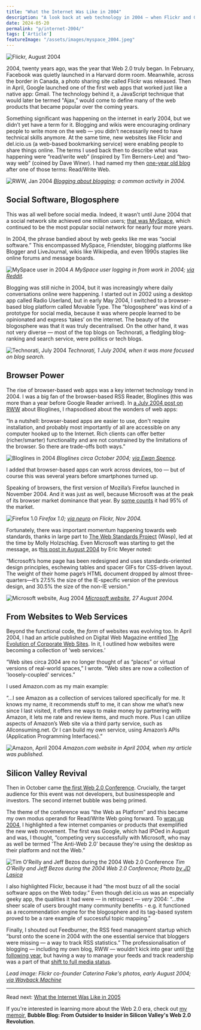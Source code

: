 ```yaml
---
title: "What the Internet Was Like in 2004"
description: "A look back at web technology in 2004 — when Flickr and Gmail launched, blogging plus RSS was the new social software, Google IPOed, and the first Web 2.0 Conference happened." 
date: 2024-05-20
permalink: "p/internet-2004/"
tags: ['Article']
featureImage: "/assets/images/myspace_2004.jpeg"
---
```


![Flickr, August 2004](/assets/images/flickr_aug04.jpg)

2004, twenty years ago, was the year that Web 2.0 truly began. In February, Facebook was quietly launched in a Harvard dorm room. Meanwhile, across the border in Canada, a photo sharing site called Flickr was released. Then in April, Google launched one of the first web apps that worked just like a native app: Gmail. The technology behind it, a JavaScript technique that would later be termed "Ajax,” would come to define many of the web products that became popular over the coming years.

Something significant was happening on the internet in early 2004, but we didn’t yet have a term for it. Blogging and wikis were encouraging ordinary people to write more on the web — you didn’t necessarily need to have technical skills anymore. At the same time, new websites like Flickr and del&#46;icio&#46;us (a web-based bookmarking service) were enabling people to share things online. The terms I used back then to describe what was happening were “read/write web” (inspired by Tim Berners-Lee) and “two-way web” (coined by Dave Winer). I had named my then [one-year old blog](/p/the-early-years-of-readwriteweb) after one of those terms: Read/Write Web. 

![RWW, Jan 2004](/assets/images/rww_6aug04.jpg "RWW, Aug 2004")
*[Blogging about blogging](https://web.archive.org/web/20040806034204/http://www.readwriteweb.com:80/index.php); a common activity in 2004.*

## Social Software, Blogosphere

This was all well before social media. Indeed, it wasn’t until June 2004 that a social network site achieved one million users; [that was MySpace](https://www.theatlantic.com/technology/archive/2011/01/the-rise-and-fall-of-myspace/69444/), which continued to be the most popular social network for nearly four more years. 

In 2004, the phrase bandied about by web geeks like me was “social software.” This encompassed MySpace, Friendster, blogging platforms like Blogger and LiveJournal, wikis like Wikipedia, and even 1990s staples like online forums and message boards.

![MySpace user in 2004](/assets/images/myspace_2004.jpeg)
*A MySpace user logging in from work in 2004; [via Reddit](https://www.reddit.com/r/pics/comments/17aloxh/historical_selfie_from_2004_me_logging_into/).*

Blogging was still niche in 2004, but it was increasingly where daily conversations online were happening. I started out in 2002 using a desktop app called Radio Userland, but in early May 2004, I switched to a browser-based blog platform called Movable Type. The “blogosphere” was kind of a prototype for social media, because it was where people learned to be opinionated and express ‘takes’ on the internet. The beauty of the blogosphere was that it was truly decentralised. On the other hand, it was not very diverse — most of the top blogs on Technorati, a fledgling blog-ranking and search service, were politics or tech blogs.

![Technorati, July 2004](/assets/images/technorati_1july2004.png)
*Technorati, 1 July 2004, when it was more focused on blog search.*

## Browser Power

The rise of browser-based web apps was a key internet technology trend in 2004. I was a big fan of the browser-based RSS Reader, Bloglines (this was more than a year before Google Reader arrived). In [a July 2004 post on RWW](https://web.archive.org/web/20040811023100/http://www.readwriteweb.com/archives/002039.php) about Bloglines, I rhapsodised about the wonders of web apps:

“In a nutshell: browser-based apps are easier to use, don't require installation, and probably most importantly of all are accessible on any computer hooked up to the Internet. Rich clients can offer better (richer/smarter) functionality and are not constrained by the limitations of the browser. So there are trade-offs both ways.”

![Bloglines in 2004](/assets/images/bloglines_2004.jpeg)
*Bloglines circa October 2004; [via Ewan Spence](http://www.allaboutsymbian.com/features/item/Our_RSS_Feeds.php).*

I added that browser-based apps can work across devices, too — but of course this was several years before smartphones turned up.

Speaking of browsers, the first version of Mozilla’s Firefox launched in November 2004. And it was just as well, because Microsoft was at the peak of its browser market dominance that year. By [some counts](https://web.archive.org/web/20111101195133/http://www.thecounter.com/stats/2004/April/browser.php) it had 95% of the market. 

![Firefox 1.0](/assets/images/firefox1.jpg)
*Firefox 1.0; [via neuro](https://www.flickr.com/photos/neuro/1369894) on Flickr, Nov 2004.*

Fortunately, there was important momentum happening towards web standards, thanks in large part to [The Web Standards Project](https://web.archive.org/web/20040618182045/http://webstandards.org/) (Wasp), led at the time by Molly Holzschlag. Even Microsoft was starting to get the message, as t[his post in August 2004](https://meyerweb.com/eric/thoughts/2004/08/27/microsoft-migration/) by Eric Meyer noted:

“Microsoft’s home page has been redesigned and uses standards-oriented design principles, eschewing tables and spacer GIFs for CSS-driven layout.  The weight of their home page’s HTML document dropped by almost three-quarters—it’s 27.5% the size of the IE-specific version of the previous design, and 30.5% the size of the non-IE version.”

![Microsoft website, Aug 2004](/assets/images/microsoft_aug04.jpg)
*[Microsoft website](https://web.archive.org/web/20040827075804/http://www.microsoft.com:80/), 27 August 2004.*

## From Websites to Web Services

Beyond the functional code, the *form* of websites was evolving too. In April 2004, I had an article published on Digital Web Magazine entitled [The Evolution of Corporate Web Sites](https://web.archive.org/web/20040501145550/digital-web.com/features/evolution_corporate_sites.shtml). In it, I outlined how websites were becoming a collection of ‘web services.’ 

“Web sites circa 2004 are no longer thought of as “places” or virtual versions of real-world spaces,” I wrote. “Web sites are now a collection of 'loosely-coupled' services.”

I used Amazon&#46;com as my main example:

“…I see Amazon as a collection of services tailored specifically for me. It knows my name, it recommends stuff to me, it can show me what’s new since I last visited, it offers me ways to make money by partnering with Amazon, it lets me rate and review items, and much more. Plus I can utilize aspects of Amazon’s Web site via a third party service, such as Allconsuming&#46;net. Or I can build my own service, using Amazon’s APIs (Application Programming Interfaces).”

![Amazon, April 2004](/assets/images/amazon_website_april2004.jpg)
*Amazon&#46;com website in April 2004, when my article was published.*

## Silicon Valley Revival

Then in October came [the first Web 2.0 Conference](/p/the-first-web-20-conference-2004). Crucially, the target audience for this event was not developers, but businesspeople and investors. The second internet bubble was being primed.

The theme of the conference was “the Web as Platform” and this became my own modus operandi for Read/Write Web going forward. To [wrap up 2004](https://web.archive.org/web/20041231030453/http://www.readwriteweb.com/archives/002609.php), I highlighted a few internet companies or products that exemplified the new web movement. The first was Google, which had IPOed in August and was, I thought, “competing very successfully with Microsoft, who may as well be termed 'The Anti-Web 2.0' because they're using the desktop as their platform and not the Web.” 

![Tim O'Reilly and Jeff Bezos during the 2004 Web 2.0 Conference](/assets/images/d620f1ef-25fe-41ce-8c43-621e6f826268_663x493.jpg "Tim O'Reilly and Jeff Bezos during the 2004 Web 2.0 Conference")
*Tim O'Reilly and Jeff Bezos during the 2004 Web 2.0 Conference; Photo [by JD Lasica](https://www.flickr.com/photos/jdlasica/153327706/in/album-600477/)*

I also highlighted Flickr, because it had “the most buzz of all the social software apps on the Web today.” Even though del&#46;icio&#46;us was an especially geeky app, the qualities it had were — in retrospect — *very* 2004: “…the sheer scale of users brought many community benefits - e.g. it functioned as a recommendation engine for the blogosphere and its tag-based system proved to be a rare example of successful topic mapping.” 

Finally, I shouted out Feedburner, the RSS feed management startup which “burst onto the scene in 2004 with the one essential service that bloggers were missing — a way to track RSS statistics.” The professionalisation of blogging — including my own blog, RWW — wouldn’t kick into gear until [the following year](/p/what-the-web-was-like-in-2005/), but having a way to manage your feeds and track readership was a part of that [shift to full media status](/p/call-with-tim-oreilly-2004/).

*Lead image: Flickr co-founder Caterina Fake's photos, early August 2004; [via Wayback Machine](https://web.archive.org/web/20040803125037/http://www.flickr.com:80/photos/caterina/)*

* * *

Read next: [What the Internet Was Like in 2005](/p/what-the-web-was-like-in-2005/)

If you're interested in learning more about the Web 2.0 era, check out [my memoir](/p/roadmap-bubbleblog/), **Bubble Blog: From Outsider to Insider in Silicon Valley's Web 2.0 Revolution**.
